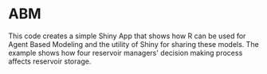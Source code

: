 # ABM

This code creates a simple Shiny App that shows how R can be used for Agent Based Modeling and the utility of Shiny for sharing these models. The example shows how four reservoir managers' decision making process affects reservoir storage. 
